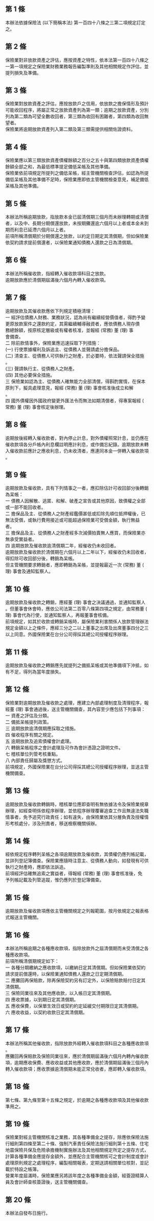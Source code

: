 第 1 條
-------
本辦法依據保險法 (以下簡稱本法) 第一百四十八條之三第二項規定訂定  
之。

第 2 條
-------
保險業對非放款資產之評估，應按資產之特性，依本法第一百四十八條之  
一第一項規定之保險業財務業務報告編製準則及其他相關規定作評估，並  
提列損失及準備。

第 3 條
-------
保險業對放款資產之評估，應按放款戶之信用，依放款之擔保情形及預計  
可能收回程序，將屬正常之放款資產列為第一類；逾期之放款資產，分別  
列為第二類為可望全數收回者，第三類為收回有困難者，第四類為收回無  
望者。  
保險業將逾期放款資產列入第二類及第三類需提供相關佐證資料。

第 4 條
-------
保險業應以第三類放款資產債權餘額之百分之五十與第四類放款資產債權  
餘額全部之和，為最低標準提足備低呆帳及其他準備。  
保險業依前項規定所提列之備低呆帳，經主管機關檢查評估，如認為所提  
備低呆帳及其他準備不足時，保險業應即依主管機關檢查意見，補足備低  
呆帳及其他準備。

第 5 條
-------
本辦法所稱逾期放款，指放款本金已屆清償期三個月而未辦理轉期或清償  
者，以及中、長期分期償還放款，未按期攤還逾六個月以上者或本金未到  
期而利息已延滯六個月以上者。  
前項所稱清償期於分期償還之放款，以約定日期定其清償期，但如保險業  
依契約請求提前償還者，以保險業通知債務人還款之日為清償期。

第 6 條
-------
本辦法所稱催收款，指經轉入催收款項科目之放款。  
逾期放款應於清償期屆滿後六個月內轉入催收款項。

第 7 條
-------
逾期放款及其催收款應依下列規定積極清理：  
一  經評估債務人財務、業務狀況，認為尚有繼續經營價值者，得酌予變  
    更原放款案件之還款約定，其需繼續輔導融資者，應依債務人現存債  
    務總餘額，按原核定層級或有權者核准，並報經 (常務) 董 (理) 事  
    會備查。  
二  除前款情事外，保險業應迅速採取下列措施：  
 (一) 行使票據權利及訴追主、從債務人並聲請處分擔保品。  
 (二) 清查主、從債務人可供執行之財產，於必要時，依法聲請保全措施  
      。  
 (三) 聲請執行主、從債務人之財產。  
 (四) 其他必要保全措施。  
三  保險業如認為主、從債務人確無能力全部清償，得斟酌實情，在保本  
    原則下，擬具處理意見，報經 (常務) 董 (理) 事會核准後成立和解  
    。  
四  國外債權因外國政府變更外匯法令而無法如期清償者，得專案報經 (  
    常務) 董 (理) 事會核定後辦理。

第 8 條
-------
逾期放後經轉入催收款者，對內停止計息，對外債權照常計息，並仍應在  
催收款項各分戶帳內利息欄註明應計利息，或作備忘紀錄。逾期放款未轉  
入催收款前應計之應收利息，仍未收清者，應連同本金一併轉入催收款項  
。

第 9 條
-------
逾期放款及催收款，具有下列情事之一者，應扣除估計可收回部分後轉銷  
為呆帳：  
一  債務人因解散、逃匿、和解、破產之宣告或其他原因，致債權之全部  
    或一部不能回收者。  
二  擔保品及主、從債務人之財產經鑑價甚低或扣除先順位抵押權後，已  
    無法受償，或執行費用接近或可能超過保險業可受償金額，執行無益  
    者。  
三  擔保品及主、從債務人之財產經多次減價拍賣無人應買，而保險業亦  
    無承受實益者。  
四  逾期放款及催收款逾清償期二年，經催收仍未收回者。  
逾期放款及催收款於清償期在六個月以上二年以下，經催收仍未回收者，  
得扣除可收回部分後，轉銷為呆帳。  
但主管機關要求轉銷者，應即轉銷為呆帳，並提報最近一次 (常務) 董 (  
理) 事會及通知監察人。

第 10 條
--------
逾期放款及催收款之轉銷，應經董 (理) 事會之決議通過，並通知監察人  
。但董事會休會時，應依公司法第二百零八條第四項之規定，由常務董 (  
理) 事會代為行使，並通知監察人，再報董事會核備。  
前項規定，如其於收款或轉銷呆帳時，屬保險業利害關係人放款管理辦法  
規定金額以上之條件，應經三分之二以上董事之出席及出席董事四分之三  
以上同意。外國保險業在台分公司得採其總公司授權程序辦理。

第 11 條
--------
逾期放款及催收款之轉銷應先就提列之備抵呆帳或其他準備項下沖抵，如  
有不足，得列為當年度損失。

第 12 條
--------
保險業對逾期放款及催收款之處理，應建立內部處理制度及清理程序，報  
經董 (理) 事會通過後，送主管機關備查，其內容至少應包括下列事項：  
一  資產之評估及分類。  
二  備抵呆帳提列政策。  
三  逾期放款逾清償期應採取之措施。  
四  催收程序有關之規定。  
五  逾期放款及追索債權會計處理。  
六  轉銷呆帳程序之會計處理及可作為會計憑證之證明文件。  
七  稽核單位列管考核重點。  
八  內部責任歸屬及獎懲方式。  
前項規定，外國保險業在台分公司得採其總公司授權程序辦理，並送主管  
機關備查。

第 13 條
--------
逾期放款及催收款轉銷時，稽核單位應即查明有無依據法令及保險業規章  
辦理，如經查明係依程序辦理，並依程序辦理覆審追查工作且無違法失職  
情事者，免予追究行政責任；如有違失，由保險業依其分層負責及授權情  
形考核處分，涉及刑責者，移送檢察機關偵辦。

第 14 條
--------
經依規定程序轉列呆帳之各項逾期放款及催收款，其債權仍應列帳記載，  
並詳列登記簿備查。保險業應隨時注意主、從債務人動向，如發現有可供  
執行之財產時，應即依法訴追。  
前項經評估確無追索之實益者，得報經 (常務) 董 (理) 事會核准後，免  
予列帳記載及列管追蹤，惟仍應列於登記簿備查。

第 15 條
--------
逾期放款及催收款項應依主管機關規定之列報範圍，按月依規定之報表格  
式報送主管機關。

第 16 條
--------
本辦法所稱逾期之各種應收款項，指除放款外之屆清償期而未受清償之各  
種應收款項。  
前項所稱清償期規定如下：  
一  各種分期繳納之應收款項，以繳納日定其清償期。但如保險業依契約  
    請求提前償還時，以保險業通知債務人還款之日定期清償期。  
二  應攤回再保賠款，除再保險契約另有訂定外，以保險賠款賠付日定其  
    清償期。  
三  保險同業往來及其他應收款，以入帳日定其清償期。  
四  應收票據，以到期日定其清償期。  
五  應收保費，以保單生效日或契約約定延緩交付期限日定其清償期。  
六  應收收益，以契約收款日定其清償期。

第 17 條
--------
本辦法所稱其他催收款，指除放款外經轉入催收款項科目之各種應收款項  
。  
應攤回再保賠款及保險同業往來，應於清償期屆滿後六個月內轉內催收款  
項，逾期應收保費、應收收益或其他應收款，應於清償期屆滿後三個月內  
轉入催收款項；應收票據逾清償期未能正常兌收者，應即轉入催收款項。

第 18 條
--------
第七條、第九條至第十五條之規定，於逾期之各種應收款項及其他催收款  
準用之。

第 19 條
--------
保險業對經主管機關核准之業務，其各種準備金之提存，除應依保險法施  
行細則第四條至第二十條、強制汽車責任保險法施行細則第十五條、住宅  
地震保險共保及危險承擔機制實施辦法及其他相關規定所定之提存方式，  
計算各種準備金應提存金額外，並應配合主管機關核可之會計制度或會計  
處理原則規定之處理程序，編製相關報表，定期送請相關單位核對，並記  
載於特設之帳簿。  
營業年度屆滿時，保險業應另將該年度之各種準備金金額，經簽證精算人  
員及會計師查核簽證後，送主管機關備查。

第 20 條
--------
本辦法自發布日施行。

